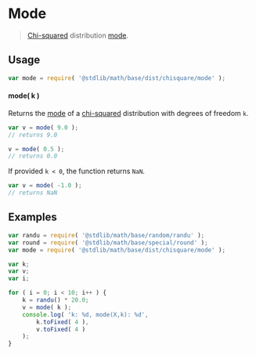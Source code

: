 # Mode

> [Chi-squared][chisquare] distribution [mode][mode].


<!-- Section to include introductory text. Make sure to keep an empty line after the intro `section` element and another before the `/section` close. -->

<section class="intro">

</section>

<!-- /.intro -->

<!-- Package usage documentation. -->

<section class="usage">

## Usage

``` javascript
var mode = require( '@stdlib/math/base/dist/chisquare/mode' );
```

#### mode( k )

Returns the [mode][mode] of a [chi-squared][chisquare] distribution with degrees of freedom `k`.

``` javascript
var v = mode( 9.0 );
// returns 9.0

v = mode( 0.5 );
// returns 0.0
```

If provided `k < 0`, the function returns `NaN`.

``` javascript
var v = mode( -1.0 );
// returns NaN
```

</section>

<!-- /.usage -->

<!-- Package usage notes. Make sure to keep an empty line after the `section` element and another before the `/section` close. -->

<section class="notes">

</section>

<!-- /.notes -->

<!-- Package usage examples. -->

<section class="examples">

## Examples

``` javascript
var randu = require( '@stdlib/math/base/random/randu' );
var round = require( '@stdlib/math/base/special/round' );
var mode = require( '@stdlib/math/base/dist/chisquare/mode' );

var k;
var v;
var i;

for ( i = 0; i < 10; i++ ) {
    k = randu() * 20.0;
    v = mode( k );
    console.log( 'k: %d, mode(X,k): %d',
        k.toFixed( 4 ),
        v.toFixed( 4 )
    );
}
```

</section>

<!-- /.examples -->

<!-- Section to include cited references. If references are included, add a horizontal rule *before* the section. Make sure to keep an empty line after the `section` element and another before the `/section` close. -->

<section class="references">

</section>

<!-- /.references -->

<!-- Section for all links. Make sure to keep an empty line after the `section` element and another before the `/section` close. -->

<section class="links">

[chisquare]: https://en.wikipedia.org/wiki/Chi-squared_distribution
[mode]: https://en.wikipedia.org/wiki/Mode

</section>

<!-- /.links -->
